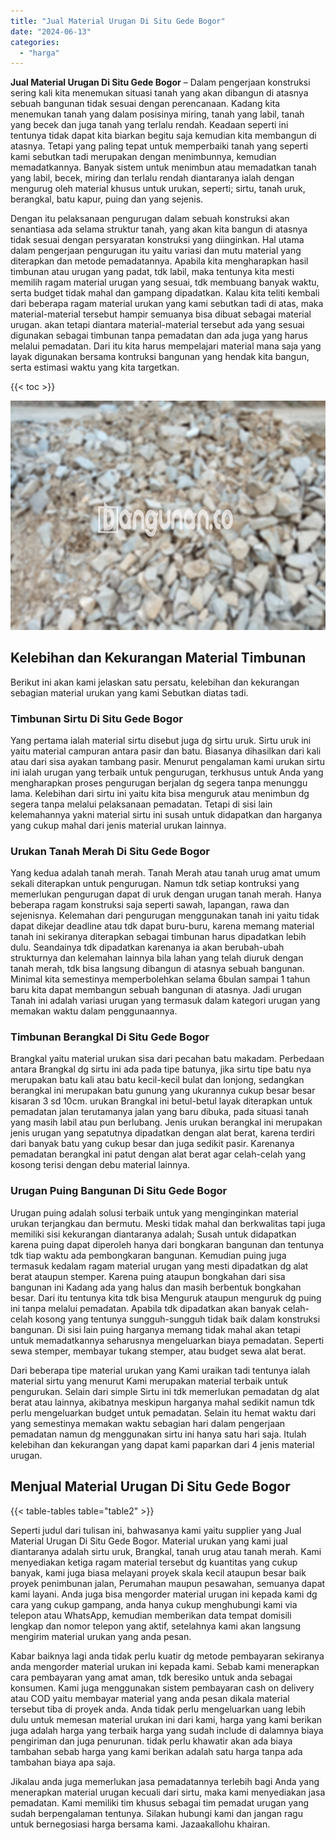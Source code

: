 ```yaml
---
title: "Jual Material Urugan Di Situ Gede Bogor"
date: "2024-06-13"
categories: 
  - "harga"
---
```


**Jual Material Urugan Di Situ Gede Bogor** – Dalam pengerjaan konstruksi sering kali kita menemukan situasi tanah yang akan dibangun di atasnya sebuah bangunan tidak sesuai dengan perencanaan. Kadang kita menemukan tanah yang dalam posisinya miring, tanah yang labil, tanah yang becek dan juga tanah yang terlalu rendah. Keadaan seperti ini tentunya tidak dapat kita biarkan begitu saja kemudian kita membangun di atasnya. Tetapi yang paling tepat untuk memperbaiki tanah yang seperti kami sebutkan tadi merupakan dengan menimbunnya, kemudian memadatkannya. Banyak sistem untuk menimbun atau memadatkan tanah yang labil, becek, miring dan terlalu rendah diantaranya ialah dengan mengurug oleh material khusus untuk urukan, seperti; sirtu, tanah uruk, berangkal, batu kapur, puing dan yang sejenis.

Dengan itu pelaksanaan pengurugan dalam sebuah konstruksi akan senantiasa ada selama struktur tanah, yang akan kita bangun di atasnya tidak sesuai dengan persyaratan konstruksi yang diinginkan. Hal utama dalam pengerjaan pengurugan itu yaitu variasi dan mutu material yang diterapkan dan metode pemadatannya. Apabila kita mengharapkan hasil timbunan atau urugan yang padat, tdk labil, maka tentunya kita mesti memilih ragam material urugan yang sesuai, tdk membuang banyak waktu, serta budget tidak mahal dan gampang dipadatkan. Kalau kita teliti kembali dari beberapa ragam material urukan yang kami sebutkan tadi di atas, maka material-material tersebut hampir semuanya bisa dibuat sebagai material urugan. akan tetapi diantara material-material tersebut ada yang sesuai digunakan sebagai timbunan tanpa pemadatan dan ada juga yang harus melalui pemadatan. Dari itu kita harus mempelajari material mana saja yang layak digunakan bersama kontruksi bangunan yang hendak kita bangun, serta estimasi waktu yang kita targetkan.

{{< toc >}}

![Jual Material Urugan Di Situ Gede Bogor](/images/jual-urugan-33.png)

## Kelebihan dan Kekurangan Material Timbunan

Berikut ini akan kami jelaskan satu persatu, kelebihan dan kekurangan sebagian material urukan yang kami Sebutkan diatas tadi.

### Timbunan Sirtu Di Situ Gede Bogor

Yang pertama ialah material sirtu disebut juga dg sirtu uruk. Sirtu uruk ini yaitu material campuran antara pasir dan batu. Biasanya dihasilkan dari kali atau dari sisa ayakan tambang pasir. Menurut pengalaman kami urukan sirtu ini ialah urugan yang terbaik untuk pengurugan, terkhusus untuk Anda yang mengharapkan proses pengurugan berjalan dg segera tanpa menunggu lama. Kelebihan dari sirtu ini yaitu kita bisa menguruk atau menimbun dg segera tanpa melalui pelaksanaan pemadatan. Tetapi di sisi lain kelemahannya yakni material sirtu ini susah untuk didapatkan dan harganya yang cukup mahal dari jenis material urukan lainnya.

### Urukan Tanah Merah Di Situ Gede Bogor

Yang kedua adalah tanah merah. Tanah Merah atau tanah urug amat umum sekali diterapkan untuk pengurugan. Namun tdk setiap kontruksi yang memerlukan pengurugan dapat di uruk dengan urugan tanah merah. Hanya beberapa ragam konstruksi saja seperti sawah, lapangan, rawa dan sejenisnya. Kelemahan dari pengurugan menggunakan tanah ini yaitu tidak dapat dikejar deadline atau tdk dapat buru-buru, karena memang material tanah ini sekiranya diterapkan sebagai timbunan harus dipadatkan lebih dulu. Seandainya tdk dipadatkan karenanya ia akan berubah-ubah strukturnya dan kelemahan lainnya bila lahan yang telah diuruk dengan tanah merah, tdk bisa langsung dibangun di atasnya sebuah bangunan. Minimal kita semestinya memperbolehkan selama 6bulan sampai 1 tahun baru kita dapat membangun sebuah bangunan di atasnya. Jadi urugan Tanah ini adalah variasi urugan yang termasuk dalam kategori urugan yang memakan waktu dalam penggunaannya.

### Timbunan Berangkal Di Situ Gede Bogor

Brangkal yaitu material urukan sisa dari pecahan batu makadam. Perbedaan antara Brangkal dg sirtu ini ada pada tipe batunya, jika sirtu tipe batu nya merupakan batu kali atau batu kecil-kecil bulat dan lonjong, sedangkan berangkal ini merupakan batu gunung yang ukurannya cukup besar besar kisaran 3 sd 10cm. urukan Brangkal ini betul-betul layak diterapkan untuk pemadatan jalan terutamanya jalan yang baru dibuka, pada situasi tanah yang masih labil atau pun berlubang. Jenis urukan berangkal ini merupakan jenis urugan yang sepatutnya dipadatkan dengan alat berat, karena terdiri dari banyak batu yang cukup besar dan juga sedikit pasir. Karenanya pemadatan berangkal ini patut dengan alat berat agar celah-celah yang kosong terisi dengan debu material lainnya.

### Urugan Puing Bangunan Di Situ Gede Bogor

Urugan puing adalah solusi terbaik untuk yang menginginkan material urukan terjangkau dan bermutu. Meski tidak mahal dan berkwalitas tapi juga memiliki sisi kekurangan diantaranya adalah; Susah untuk didapatkan karena puing dapat diperoleh hanya dari bongkaran bangunan dan tentunya tdk tiap waktu ada pembongkaran bangunan. Kemudian puing juga termasuk kedalam ragam material urugan yang mesti dipadatkan dg alat berat ataupun stemper. Karena puing ataupun bongkahan dari sisa bangunan ini Kadang ada yang halus dan masih berbentuk bongkahan besar. Dari itu tentunya kita tdk bisa Menguruk ataupun menguruk dg puing ini tanpa melalui pemadatan. Apabila tdk dipadatkan akan banyak celah-celah kosong yang tentunya sungguh-sungguh tidak baik dalam konstruksi bangunan. Di sisi lain puing harganya memang tidak mahal akan tetapi untuk memadatkannya seharusnya mengeluarkan biaya pemadatan. Seperti sewa stemper, membayar tukang stemper, atau budget sewa alat berat.

Dari beberapa tipe material urukan yang Kami uraikan tadi tentunya ialah material sirtu yang menurut Kami merupakan material terbaik untuk pengurukan. Selain dari simple Sirtu ini tdk memerlukan pemadatan dg alat berat atau lainnya, akibatnya meskipun harganya mahal sedikit namun tdk perlu mengeluarkan budget untuk pemadatan. Selain itu hemat waktu dari yang semestinya memakan waktu sebagian hari dalam pengerjaan pemadatan namun dg menggunakan sirtu ini hanya satu hari saja. Itulah kelebihan dan kekurangan yang dapat kami paparkan dari 4 jenis material urugan.

## Menjual Material Urugan Di Situ Gede Bogor

{{< table-tables table="table2" >}}

Seperti judul dari tulisan ini, bahwasanya kami yaitu supplier yang Jual Material Urugan Di Situ Gede Bogor. Material urukan yang kami jual diantaranya adalah sirtu uruk, Brangkal, tanah urug atau tanah merah. Kami menyediakan ketiga ragam material tersebut dg kuantitas yang cukup banyak, kami juga biasa melayani proyek skala kecil ataupun besar baik proyek penimbunan jalan, Perumahan maupun pesawahan, semuanya dapat kami layani. Anda juga bisa mengorder material urugan ini kepada kami dg cara yang cukup gampang, anda hanya cukup menghubungi kami via telepon atau WhatsApp, kemudian memberikan data tempat domisili lengkap dan nomor telepon yang aktif, setelahnya kami akan langsung mengirim material urukan yang anda pesan.

Kabar baiknya lagi anda tidak perlu kuatir dg metode pembayaran sekiranya anda mengorder material urukan ini kepada kami. Sebab kami menerapkan cara pembayaran yang amat aman, tdk beresiko untuk anda sebagai konsumen. Kami juga menggunakan sistem pembayaran cash on delivery atau COD yaitu membayar material yang anda pesan dikala material tersebut tiba di proyek anda. Anda tidak perlu mengeluarkan uang lebih dulu untuk memesan material urukan ini dari kami, harga yang kami berikan juga adalah harga yang terbaik harga yang sudah include di dalamnya biaya pengiriman dan juga penurunan. tidak perlu khawatir akan ada biaya tambahan sebab harga yang kami berikan adalah satu harga tanpa ada tambahan biaya apa saja.

Jikalau anda juga memerlukan jasa pemadatannya terlebih bagi Anda yang menerapkan material urugan kecuali dari sirtu, maka kami menyediakan jasa pemadatan. Kami memiliki tim khusus sebagai tim pemadat urugan yang sudah berpengalaman tentunya. Silakan hubungi kami dan jangan ragu untuk bernegosiasi harga bersama kami. Jazaakallohu khairan.
